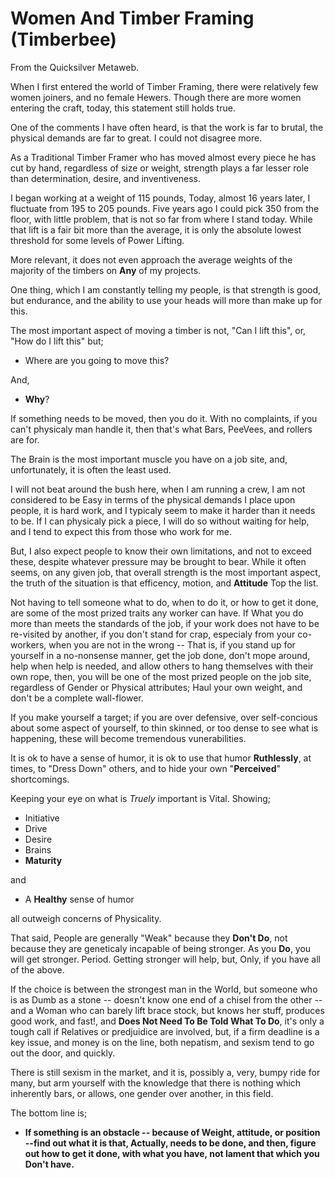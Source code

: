 
# Women And Timber Framing (Timberbee)

From the Quicksilver Metaweb.

When I first entered the world of Timber Framing, there were relatively few women joiners, and no female Hewers. Though there are more women entering the craft, today, this statement still holds true.

One of the comments I have often heard, is that the work is far to brutal, the physical demands are far to great. I could not disagree more.

As a Traditional Timber Framer who has moved almost every piece he has cut by hand, regardless of size or weight, strength plays a far lesser role than determination, desire, and inventiveness. 

I began working at a weight of 115 pounds, Today, almost 16 years later, I fluctuate from 195 to 205 pounds. Five years ago I could pick 350 from the floor, with little problem, that is not so far from where I stand today. While that lift is a fair bit more than the average, it is only the absolute lowest threshold for some levels of Power Lifting.

More relevant, it does not even approach the average weights of the majority of the timbers on **Any** of my projects.

One thing, which I am constantly telling my people, is that strength is good, but endurance, and the ability to use your heads will more than make up for this. 

The most important aspect of moving a timber is not, "Can I lift this", or, "How do I lift this" but;
* Where are you going to move this?

And,
* **Why**?


If something needs to be moved, then you do it. With no complaints, if you can't physicaly man handle it, then that's what Bars, PeeVees, and rollers are for. 

The Brain is the most important muscle you have on a job site, and, unfortunately, it is often the least used. 

I will not beat around the bush here, when I am running a crew, I am not considered to be Easy in terms of the physical demands I place upon people, it is hard work, and I typicaly seem to make it harder than it needs to be. If I can physicaly pick a piece, I will do so without waiting for help, and I tend to expect this from those who work for me.

But, I also expect people to know their own limitations, and not to exceed these, despite whatever pressure may be brought to bear. While it often seems, on any given job, that overall strength is the most important aspect, the truth of the situation is that efficency, motion, and **Attitude** Top the list.

Not having to tell someone what to do, when to do it, or how to get it done, are some of the most prized traits any worker can have. If What you do more than meets the standards of the job, if your work does not have to be re-visited by another, if you don't stand for crap, especialy from your co-workers, when you are not in the wrong -- That is, if you stand up for yourself in a no-nonsense manner, get the job done, don't mope around, help when help is needed, and allow others to hang themselves with their own rope, then, you will be one of the most prized people on the job site, regardless of Gender or Physical attributes; Haul your own weight, and don't be a complete wall-flower.

If you make yourself a target; if you are over defensive, over self-concious about some aspect of yourself, to thin skinned, or too dense to see what is happening, these will become tremendous vunerabilities. 

It is ok to have a sense of humor, it is ok to use that humor **Ruthlessly**, at times, to "Dress Down" others, and to hide your own "**Perceived**" shortcomings.

Keeping your eye on what is *Truely* important is Vital. 
Showing;
* Initiative
* Drive
* Desire
* Brains
* **Maturity**

and
* A **Healthy** sense of humor


all outweigh concerns of Physicality.

That said, People are generally "Weak" because they **Don't Do**, not because they are geneticaly incapable of being stronger. As you **Do**, you will get stronger. Period. Getting stronger will help, but, Only, if you have all of the above. 

If the choice is between the strongest man in the World, but someone who is as Dumb as a stone -- doesn't know one end of a chisel from the other -- and a Woman who can barely lift brace stock, but knows her stuff, produces good work, and fast!, and **Does Not Need To Be Told What To Do**, it's only a tough call if Relatives or predjuidice are involved, but, if a firm deadline is a key issue, and money is on the line, both nepatism, and sexism tend to go out the door, and quickly. 

There is still sexism in the market, and it is, possibly a, very, bumpy ride for many, but arm yourself with the knowledge that there is nothing which inherently bars, or allows, one gender over another, in this field. 

The bottom line is;
* **If something is an obstacle -- because of Weight, attitude, or position --find out what it is that, Actually, needs to be done, and then, figure out how to get it done, with what you have, not lament that which you Don't have.**
